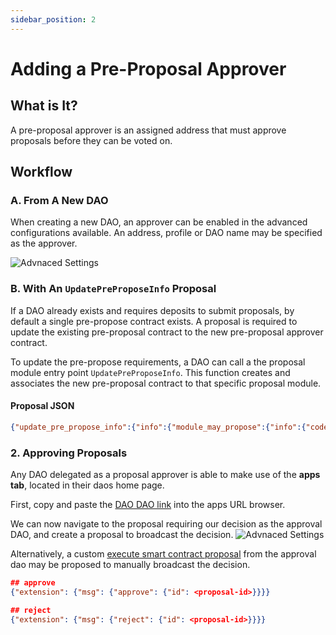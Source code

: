 ```yaml
---
sidebar_position: 2
---
```


# Adding a Pre-Proposal Approver

## What is It?
A pre-proposal approver is an assigned address that must approve proposals before they can be voted on.

## Workflow

### A. From A New DAO
When creating a new DAO, an approver can be enabled in the advanced configurations available. An address, profile or DAO name may be specified as the approver. 

![Advnaced Settings](/img/quickstart/create-dao-advanced-approval.png)
<!-- :::warning
Improperly configuring the approver may result in a DAO being unable to recieve proposals.
::: -->

### B. With An `UpdatePreProposeInfo` Proposal
If a DAO already exists and requires deposits to submit proposals, by default a single pre-propose contract exists. A proposal is required to update the existing pre-proposal contract to the new pre-proposal approver contract. 

To update the pre-propose requirements, a DAO can call a the proposal module entry point `UpdatePreProposeInfo`. This function creates and associates the new pre-proposal contract to that specific proposal module. 

#### Proposal JSON
```json
{"update_pre_propose_info":{"info":{"module_may_propose":{"info":{"code_id" 420, "msg": "<base64-msg-for-encoding>","admin": "<you-dao-here>","funds":[], "label":"<your-dao-pre-proposal-approver-single>"}}}}}
```

### 2. Approving Proposals
Any DAO delegated as a proposal approver is able to make use of the **apps tab**, located in their daos home page. 

First, copy and paste the [DAO DAO link](https://daodao.zone) into the apps URL browser. 


We can now navigate to the proposal requiring our decision as the approval DAO, and create a proposal to broadcast the decision.
![Advnaced Settings](/img/quickstart/proposal-approver.png)

Alternatively, a custom [execute smart contract proposal](../dao-governance/actions/cosmwasm) from the approval dao may be proposed to manually broadcast the decision.
```json
## approve 
{"extension": {"msg": {"approve": {"id": <proposal-id>}}}}

## reject
{"extension": {"msg": {"reject": {"id": <proposal-id>}}}}
```